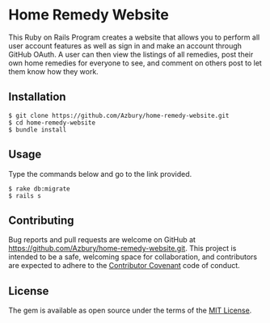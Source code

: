 # Home Remedy Website

This Ruby on Rails Program creates a website that allows you to perform all user account features as well as sign in and make an account through GitHub OAuth. A user can then view the listings of all remedies, post their own home remedies for everyone to see, and comment on others post to let them know how they work.

## Installation

    $ git clone https://github.com/Azbury/home-remedy-website.git
    $ cd home-remedy-website
    $ bundle install

## Usage

Type the commands below and go to the link provided.

    $ rake db:migrate
    $ rails s

## Contributing

Bug reports and pull requests are welcome on GitHub at https://github.com/Azbury/home-remedy-website.git. This project is intended to be a safe, welcoming space for collaboration, and contributors are expected to adhere to the [Contributor Covenant](contributor-covenant.org) code of conduct.

## License

The gem is available as open source under the terms of the [MIT License](http://opensource.org/licenses/MIT).
